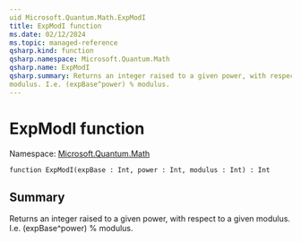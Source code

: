 ```yaml
---
uid Microsoft.Quantum.Math.ExpModI
title: ExpModI function
ms.date: 02/12/2024
ms.topic: managed-reference
qsharp.kind: function
qsharp.namespace: Microsoft.Quantum.Math
qsharp.name: ExpModI
qsharp.summary: Returns an integer raised to a given power, with respect to a given
modulus. I.e. (expBase^power) % modulus.
---
```


# ExpModI function

Namespace: [Microsoft.Quantum.Math](xref:Microsoft.Quantum.Math)

```qsharp
function ExpModI(expBase : Int, power : Int, modulus : Int) : Int
```

## Summary
Returns an integer raised to a given power, with respect to a given
modulus. I.e. (expBase^power) % modulus.
